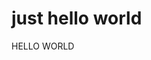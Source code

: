 <html>
<Head>
<Title> simple work </title> 
</head>
<Body>
<H1> just hello world </h1>
<P> HELLO WORLD</p>
</body>
</html>
